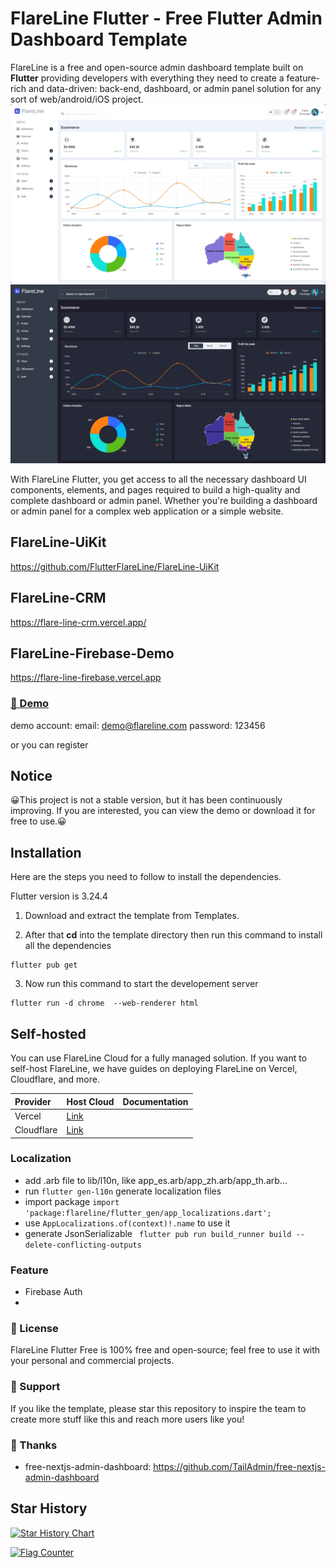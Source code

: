 # FlareLine Flutter - Free Flutter Admin Dashboard Template

FlareLine is a free and open-source admin dashboard template built on **Flutter** providing developers with everything they need to create a feature-rich and data-driven: back-end, dashboard, or admin panel solution for any sort of web/android/iOS project.
![screenshot20240408.png](snapshots%2Fscreenshot20240408.png)
![screenshot20240408_2.png](snapshots%2Fscreenshot20240408_2.png)

With FlareLine Flutter, you get access to all the necessary dashboard UI components, elements, and pages required to build a high-quality and complete dashboard or admin panel. Whether you're building a dashboard or admin panel for a complex web application or a simple website. 

## FlareLine-UiKit
https://github.com/FlutterFlareLine/FlareLine-UiKit

## FlareLine-CRM
https://flare-line-crm.vercel.app/

## FlareLine-Firebase-Demo
https://flare-line-firebase.vercel.app


### [🚀 Demo](https://flareline.vercel.app/)
demo account:
email: demo@flareline.com
password: 123456


or you can register

## Notice

😀This project is not a stable version, but it has been continuously improving. If you are interested, you can view the demo or download it for free to use.😀


## Installation

Here are the steps you need to follow to install the dependencies.

Flutter version is 3.24.4

1. Download and extract the template from Templates.

2. After that **cd** into the template directory then run this command to install all the dependencies

```
flutter pub get
```

3. Now run this command to start the developement server

```
flutter run -d chrome  --web-renderer html
```

## Self-hosted
You can use FlareLine Cloud for a fully managed solution. If you want to self-host FlareLine, we have guides on deploying FlareLine on Vercel, Cloudflare, and more.

| Provider   | Host Cloud | Documentation |
|:-----------| :------------- | :------------- |
| Vercel     | [Link](https://vercel.com/)  |  |
| Cloudflare | [Link](https://www.cloudflare.com/)   |  |

### Localization
* add .arb file to lib/l10n, like app_es.arb/app_zh.arb/app_th.arb...
* run `flutter gen-l10n` generate localization files
* import package `import 'package:flareline/flutter_gen/app_localizations.dart';`
* use `AppLocalizations.of(context)!.name` to use it
* generate JsonSerializable ` flutter pub run build_runner build --delete-conflicting-outputs`

### Feature
* Firebase Auth
* 

### 📄 License
FlareLine Flutter Free is 100% free and open-source; feel free to use it with your personal and commercial projects.

### 💜 Support
If you like the template, please star this repository to inspire the team to create more stuff like this and reach more users like you!

### 🙇‍ Thanks

* free-nextjs-admin-dashboard: https://github.com/TailAdmin/free-nextjs-admin-dashboard

## Star History

[![Star History Chart](https://api.star-history.com/svg?repos=FlutterFlareLine/FlareLine&type=Date)](https://star-history.com/#FlutterFlareLine/FlareLine&Date)

<a href="https://info.flagcounter.com/RW8W"><img src="https://s01.flagcounter.com/map/RW8W/size_s/txt_000000/border_3CCC08/pageviews_1/viewers_0/flags_0/" alt="Flag Counter" border="0"></a>

